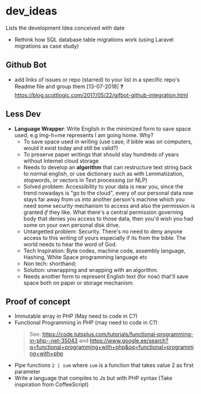 # dev_ideas
Lists the development Idea conceived with date

- Rethink how SQL database table migrations work (using Laravel migrations as case study)

## Github Bot
- add links of issues or repo (starred) to your list in a specific repo's Readme file and group them [13-07-2018] :question:
    https://blog.scottlogic.com/2017/05/22/gifbot-github-integration.html

## Less Dev
- **Language Wrapper**: Write English in the minimized form to save space used, e.g Img-h=me represents I am going home. Why?
  - To save space used in writing (use case, if bible was on computers, would it exist today and still be valid?)
  - To preserve paper writings that should stay hundreds of years without Internet cloud storage
  - Needs to develop an **algorithm** that can restructure text string back to normal english, or use dictionary such as with Lemmatization, stopwords, or vectors in Text processing (or NLP)
  - Solved problem: Accessibility to your data is near you, since the trend nowadays is "go to the cloud", every of our personal data now stays far away from us into another person's machine which you need some security mechanism to access and also the permission is granted _if_ they like. What there's a central permission governing body that denies you access to those data, then you'd wish you had some on your own personal disk drive.
  - Untargetted problem: Security. There's no need to deny anyone access to this writing of yours especially if its from the bible. The world needs to hear the word of God.
  - Tech Inspiration: Byte codes, machine code, assembly language, Hashing, White Space programming language etc 
  - Non tech: shorthand;
  - Solution: unwrapping and wrapping with an algorithm.
  - Needs another form to represent English text (for now) that'll save space both on paper or storage mechanism.
  
## Proof of concept

- Immutable array in PHP (May need to code in C?)
- Functional Programming in PHP (may need to code in C?)
    > See: https://code.tutsplus.com/tutorials/functional-programming-in-php--net-35043 and https://www.google.ee/search?q=functional+programming+with+php&oq=functional+programming+with+php
- Pipe functions `2 | sum` where `sum` is a function that takes value 2 as first parameter
- Write a language that compiles to Js but with PHP syntax (Take inspiration from CoffeeScript)
